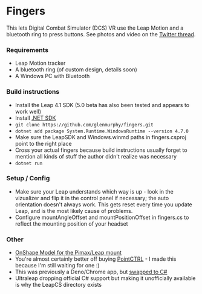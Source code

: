 # Fingers

This lets Digital Combat Simulator (DCS) VR use the Leap Motion and a bluetooth ring to press buttons. See photos and video on the [Twitter thread](https://twitter.com/gmurphy/status/1341829602138681345).

### Requirements

* Leap Motion tracker
* A bluetooth ring (of custom design, details soon)
* A Windows PC with Bluetooth

### Build instructions

- Install the Leap 4.1 SDK (5.0 beta has also been tested and appears to work well)
- Install [.NET SDK](https://dotnet.microsoft.com/download)
- `git clone https://github.com/glenmurphy/fingers.git`
- `dotnet add package System.Runtime.WindowsRuntime --version 4.7.0`
- Make sure the LeapSDK and Windows.winmd paths in fingers.csproj point to the right place
- Cross your actual fingers because build instructions usually forget to mention all kinds of stuff the author didn't realize was necessary
- `dotnet run`

### Setup / Config
- Make sure your Leap understands which way is up - look in the vizualizer and flip it in the control panel if necessary; the auto orientation doesn't always work. This gets reset every time you update Leap, and is the most likely cause of problems.
- Configure mountAngleOffset and mountPositionOffset in fingers.cs to reflect the mounting position of your headset

### Other

* [OnShape Model for the Pimax/Leap mount](https://cad.onshape.com/documents/ae5a6cb30a9eb6d1e482df71/w/023af4907bc823d27392def4/e/ad8553e8c3b3b2fdd51e0683)
* You're almost certainly better off buying [PointCTRL](http://pointctrl.com/) - I made this because I'm still waiting for one :)
* This was previously a Deno/Chrome app, but [swapped to C#](https://github.com/glenmurphy/fingers/commit/4073f3e6cb88f640333d66b5c22c00bcc68cfe3f)
* Ultraleap dropping official C# support but making it unofficially available is why the LeapCS directory exists